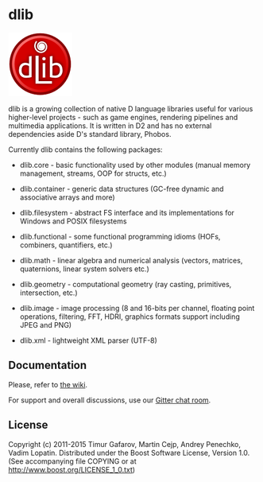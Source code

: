 dlib
====
[![dlib-logo.png](/logo/dlib-logo.png)](/logo/dlib-logo.png)

dlib is a growing collection of native D language libraries useful for various higher-level projects - such as game engines, rendering pipelines and multimedia applications. It is written in D2 and has no external dependencies aside D's standard library, Phobos.

Currently dlib contains the following packages:

* dlib.core - basic functionality used by other modules (manual memory management, streams, OOP for structs, etc.)

* dlib.container - generic data structures (GC-free dynamic and associative arrays and more)

* dlib.filesystem - abstract FS interface and its implementations for Windows and POSIX filesystems

* dlib.functional - some functional programming idioms (HOFs, combiners, quantifiers, etc.)

* dlib.math - linear algebra and numerical analysis (vectors, matrices, quaternions, linear system solvers etc.)

* dlib.geometry - computational geometry (ray casting, primitives, intersection, etc.)

* dlib.image - image processing (8 and 16-bits per channel, floating point operations, filtering, FFT, HDRI, graphics formats support including JPEG and PNG)

* dlib.xml - lightweight XML parser (UTF-8)

Documentation
-------------
Please, refer to [the wiki](https://github.com/gecko0307/dlib/wiki).

For support and overall discussions, use our [Gitter chat room](https://gitter.im/gecko0307/dlib).

License
-------
Copyright (c) 2011-2015 Timur Gafarov, Martin Cejp, Andrey Penechko, Vadim Lopatin. Distributed under the Boost Software License, Version 1.0. (See accompanying file COPYING or at http://www.boost.org/LICENSE_1_0.txt)

